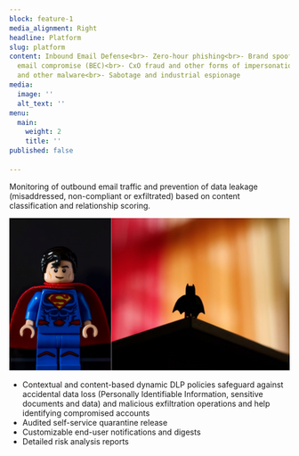 ```yaml
---
block: feature-1
media_alignment: Right
headline: Platform
slug: platform
content: Inbound Email Defense<br>- Zero-hour phishing<br>- Brand spoofing<br>- Business
  email compromise (BEC)<br>- CxO fraud and other forms of impersonation<br>- Ransomware
  and other malware<br>- Sabotage and industrial espionage
media:
  image: ''
  alt_text: ''
menu:
  main:
    weight: 2
    title: ''
published: false

---
```

Monitoring of outbound email traffic and prevention of data leakage (misaddressed, non-compliant or exfiltrated) based on content classification and relationship scoring.  
  
![](/uploads/2020/12/21/both.PNG)

* Contextual and content-based dynamic DLP policies safeguard against accidental data loss (Personally Identifiable Information, sensitive documents and data) and malicious exfiltration operations and help identifying compromised accounts
* Audited self-service quarantine release
* Customizable end-user notifications and digests
* Detailed risk analysis reports